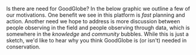 Is there are need for GoodGlobe? In the below graphic we outline a few of our motivations. One benefit we see in this platform is *fast* planning and action. Another need we hope to address is more discussion between people observing in the field and people observing through data, which is somewhere in the *knowledge* and *community* bubbles. While this is just a sketch, we'd like to hear why you think GoodGlobe is (or isn't) needed in conservation.